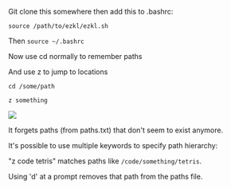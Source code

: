 Git clone this somewhere then add this to .bashrc:

```
source /path/to/ezkl/ezkl.sh
```

Then `source ~/.bashrc`

Now use cd normally to remember paths

And use z to jump to locations

`cd /some/path`

`z something`

![](https://i.imgur.com/sdJcsV3.gif)

It forgets paths (from paths.txt) that don't seem to exist anymore.

It's possible to use multiple keywords to specify path hierarchy:

"z code tetris" matches paths like `/code/something/tetris`. 

Using 'd' at a prompt removes that path from the paths file.